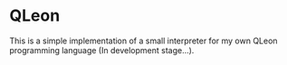 # QLeon
This is a simple implementation of a small interpreter for my own QLeon programming language (In development stage...).
